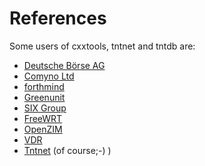 References
==========

Some users of cxxtools, tntnet and tntdb are:

 * [Deutsche Börse AG](http://deutsche-boerse.com/)
 * [Comyno Ltd](http://www.comyno.com)
 * [forthmind](http://forthmind.com/)
 * [Greenunit](http://www.greenunit.de/)
 * [SIX Group](http://www.six-group.com/)
 * [FreeWRT](https://www.mirbsd.org/FreeWRT.htm)
 * [OpenZIM](http://www.openzim.org/)
 * [VDR](http://www.vdr-wiki.de/wiki/index.php/Live-plugin)
 * [Tntnet](http://www.tntnet.org/) (of course;-) )
